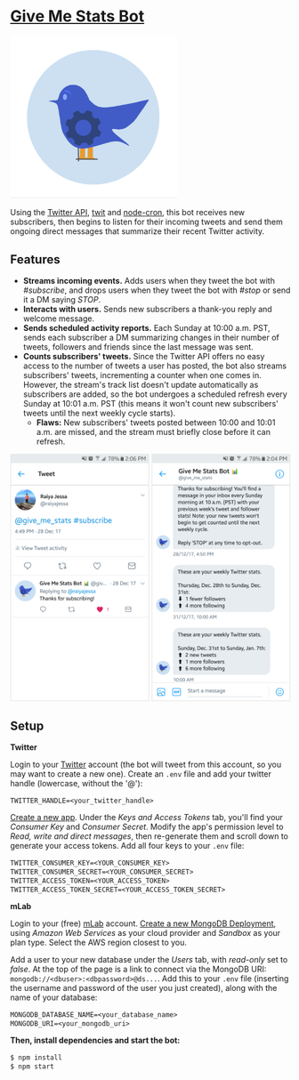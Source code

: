 # [Give Me Stats Bot](https://twitter.com/give_me_stats)

<img src="images/logo.png" alt="logo" width="300">

Using the [Twitter API](https://developer.twitter.com/en/docs), [twit](https://github.com/ttezel/twit) and [node-cron](https://github.com/kelektiv/node-cron), this bot receives new subscribers, then begins to listen for their incoming tweets and send them ongoing direct messages that summarize their recent Twitter activity.

## Features

* __Streams incoming events.__ Adds users when they tweet the bot with _#subscribe_, and drops users when they tweet the bot with _#stop_ or send it a DM saying _STOP_.
* __Interacts with users.__ Sends new subscribers a thank-you reply and welcome message.
* __Sends scheduled activity reports.__ Each Sunday at 10:00 a.m. PST, sends each subscriber a DM summarizing changes in their number of tweets, followers and friends since the last message was sent.
* __Counts subscribers' tweets.__ Since the Twitter API offers no easy access to the number of tweets a user has posted, the bot also streams subscribers' tweets, incrementing a counter when one comes in. However, the stream's track list doesn't update automatically as subscribers are added, so the bot undergoes a scheduled refresh every Sunday at 10:01 a.m. PST (this means it won't count new subscribers' tweets until the next weekly cycle starts).
  * __Flaws:__ New subscribers' tweets posted between 10:00 and 10:01 a.m. are missed, and the stream must briefly close before it can refresh.

<img src="images/tweet.png" alt="tweet" width="250"> <img src="images/direct-message.png" alt="direct message" width="250">

## Setup

__Twitter__

Login to your [Twitter](https://twitter.com/) account (the bot will tweet from this account, so you may want to create a new one). Create an `.env` file and add your twitter handle (lowercase, without the '@'):
```
TWITTER_HANDLE=<your_twitter_handle>
```

[Create a new app](https://apps.twitter.com/app/new). Under the _Keys and Access Tokens_ tab, you'll find your _Consumer Key_ and _Consumer Secret_. Modify the app's permission level to _Read, write and direct messages_, then re-generate them and scroll down to generate your access tokens. Add all four keys to your `.env` file:
```
TWITTER_CONSUMER_KEY=<YOUR_CONSUMER_KEY>
TWITTER_CONSUMER_SECRET=<YOUR_CONSUMER_SECRET>
TWITTER_ACCESS_TOKEN=<YOUR_ACCESS_TOKEN>
TWITTER_ACCESS_TOKEN_SECRET=<YOUR_ACCESS_TOKEN_SECRET>
```

__mLab__

Login to your (free) [mLab](https://mlab.com/) account. [Create a new MongoDB Deployment](https://mlab.com/create/wizard#PlanType-Provider), using _Amazon Web Services_ as your cloud provider and _Sandbox_ as your plan type. Select the AWS region closest to you.

Add a user to your new database under the _Users_ tab, with _read-only_ set to _false_. At the top of the page is a link to connect via the MongoDB URI: `mongodb://<dbuser>:<dbpassword>@ds...`. Add this to your `.env` file (inserting the username and password of the user you just created), along with the name of your database:
```
MONGODB_DATABASE_NAME=<your_database_name>
MONGODB_URI=<your_mongodb_uri>
```

__Then, install dependencies and start the bot:__
```
$ npm install
$ npm start
```

